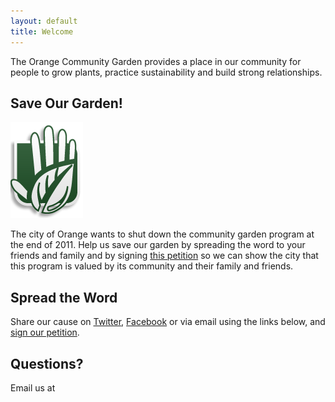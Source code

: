```yaml
---
layout: default
title: Welcome
---
```


<p id="slogan">The Orange Community Garden provides a place in our community for people to grow plants, practice sustainability and build strong relationships.</p>

<h2>Save Our Garden!</h2>

<img src="/images/stop.png" alt="Save Our Garden" id="stop-image">

<p class="push-down">The city of Orange wants to shut down the community garden program at the end of 2011.  Help us save our garden by spreading the word to your friends and family and by signing <a href="http://www.change.org/petitions/save-the-orange-community-garden">this petition</a> so we can show the city that this program is valued by its community and their family and friends.</p>

<h2 class="clear">Spread the Word</h2>

<p>Share our cause on <a href="http://twitter.com/orangecomgarden">Twitter</a>, <a href="http://www.facebook.com/pages/Orange-Community-Garden/171459366241713">Facebook</a> or via email using the links below, and <a href="http://www.change.org/petitions/save-the-orange-community-garden">sign our petition</a>.</p>

<!-- AddThis Button BEGIN -->
<div class="addthis_toolbox addthis_default_style addthis_32x32_style">
<a class="addthis_button_preferred_1"></a>
<a class="addthis_button_preferred_2"></a>
<a class="addthis_button_preferred_3"></a>
</div>
<script type="text/javascript">
  var addthis_config = {
    "data_track_clickback":true
  };
  var addthis_share = {
    templates: {
      twitter: '{{title}} via @orangecomgarden {{url}}',
      facebook: '{{title}} {{url}}'
    },
    url_transforms : {
      shorten: {
        twitter: 'bitly'
      }
    }
  };
</script>
<script type="text/javascript" src="http://s7.addthis.com/js/250/addthis_widget.js#pubid=ra-4db736c27460a9ae"></script>
<!-- AddThis Button END -->

<h2 id="questions" class="clear">Questions?</h2>

<p>
  Email us at
  <script type="text/javascript">
  //<![CDATA[
  <!--
  var x="function f(x){var i,o=\"\",ol=x.length,l=ol;while(x.charCodeAt(l/13)!" +
  "=86){try{x+=x;l+=l;}catch(e){}}for(i=l-1;i>=0;i--){o+=x.charAt(i);}return o" +
  ".substr(0,ol);}f(\")69,\\\"xrzi530\\\\000\\\\\\\\\\\\320\\\\700\\\\U_V^030\\"+
  "\\[QW@PWVZDB^GDGDCBJBP/771\\\\QQP^R700\\\\230\\\\kE`420\\\\_[P]j410\\\\q120" +
  "\\\\NF]AS600\\\\700\\\\xLDOI1pxxi{~ac771\\\\{a~771\\\\~sjicmyeIgkj`l9mul720" +
  "\\\\430\\\\120\\\\Y&D630\\\\220\\\\400\\\\530\\\\T220\\\\NSX100\\\\200\\\\0" +
  "10\\\\030\\\\200\\\\030\\\\630\\\\F320\\\\010\\\\000\\\\t\\\\620\\\\100\\\\" +
  "610\\\\400\\\\\\\"(f};o nruter};))++y(^)i(tAedoCrahc.x(edoCrahCmorf.gnirtS=" +
  "+o;721=%y;i=+y)69==i(fi{)++i;l<i;0=i(rof;htgnel.x=l,\\\"\\\"=o,i rav{)y,x(f" +
  " noitcnuf\")"                                                                ;
  while(x=eval(x));
  //-->
  //]]>
  </script>
</p>